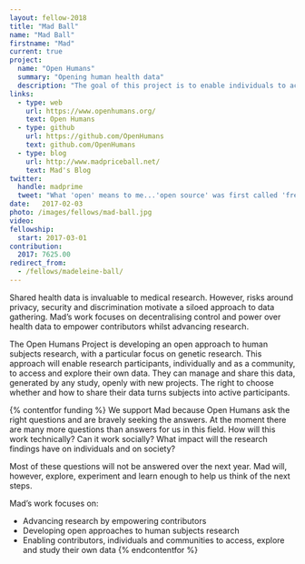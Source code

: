```yaml
---
layout: fellow-2018
title: "Mad Ball"
name: "Mad Ball"
firstname: "Mad"
current: true
project:
  name: "Open Humans"
  summary: "Opening human health data"
  description: "The goal of this project is to enable individuals to access and share health data with researchers and citizen scientists."
links:
  - type: web
    url: https://www.openhumans.org/
    text: Open Humans
  - type: github
    url: https://github.com/OpenHumans
    text: github.com/OpenHumans
  - type: blog
    url: http://www.madpriceball.net/
    text: Mad's Blog
twitter:
  handle: madprime
  tweet: "What 'open' means to me...'open source' was first called 'free software' - free as in freedom, with a legal tool to protect it. It was about empowering individuals and communities around what they create. Our data should empower us."
date:   2017-02-03
photo: /images/fellows/mad-ball.jpg
video:
fellowship:
  start: 2017-03-01
contribution:
  2017: 7625.00
redirect_from:
  - /fellows/madeleine-ball/
---
```

Shared health data is invaluable to medical research. However, risks around privacy, security and discrimination motivate a siloed approach to data gathering. Mad’s work focuses on decentralising control and power over health data to empower contributors whilst advancing research. 

The Open Humans Project is developing an open approach to human subjects research, with a particular focus on genetic research. This approach will enable research participants, individually and as a community, to access and explore their own data. They can manage and share this data, generated by any study, openly with new projects. The right to choose whether and how to share their data turns subjects into active participants.

{% contentfor funding %}
We support Mad because Open Humans ask the right questions and are bravely seeking the answers. At the moment there are many more questions than answers for us in this field. How will this work technically? Can it work socially? What impact will the research findings have on individuals and on society? 

Most of these questions will not be answered over the next year. Mad will, however, explore, experiment and learn enough to help us think of the next steps.


Mad’s work focuses on: 

- Advancing research by empowering contributors
- Developing open approaches to human subjects research  
- Enabling contributors, individuals and communities to access, explore and study their own data
{% endcontentfor %}